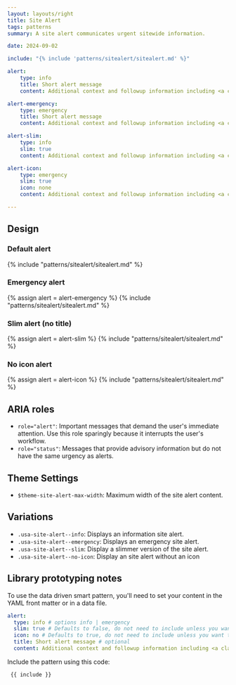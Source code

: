 ```yaml
---
layout: layouts/right
title: Site Alert
tags: patterns
summary: A site alert communicates urgent sitewide information.

date: 2024-09-02

include: "{% include 'patterns/sitealert/sitealert.md' %}"

alert:
    type: info
    title: Short alert message
    content: Additional context and followup information including <a class="usa-link" href="#">a link</a>

alert-emergency:
    type: emergency
    title: Short alert message
    content: Additional context and followup information including <a class="usa-link" href="#">a link</a>

alert-slim:
    type: info
    slim: true
    content: Additional context and followup information including <a class="usa-link" href="#">a link</a>

alert-icon:
    type: emergency
    slim: true
    icon: none
    content: Additional context and followup information including <a class="usa-link" href="#">a link</a>

---
```


## Design
### Default alert
{% include "patterns/sitealert/sitealert.md" %}

### Emergency alert
{% assign alert = alert-emergency %}
{% include "patterns/sitealert/sitealert.md" %}

### Slim alert (no title)
{% assign alert = alert-slim %}
{% include "patterns/sitealert/sitealert.md" %}

### No icon alert
{% assign alert = alert-icon %}
{% include "patterns/sitealert/sitealert.md" %}

## ARIA roles
- `role="alert"`: Important messages that demand the user's immediate attention. Use this role sparingly because it interrupts the user's workflow.
- `role="status"`: Messages that provide advisory information but do not have the same urgency as alerts.

## Theme Settings
- `$theme-site-alert-max-width`: Maximum width of the site alert content.

## Variations
- `.usa-site-alert--info`: Displays an information site alert.
- `.usa-site-alert--emergency`: Displays an emergency site alert.
- `.usa-site-alert--slim`: Display a slimmer version of the site alert.
- `.usa-site-alert--no-icon`: Display an site alert without an icon

## Library prototyping notes
To use the data driven smart pattern, you'll need to set your content in the YAML front matter or in a data file. 

``` yml
alert:
  type: info # options info | emergency
  slim: true # Defaults to false, do not need to include unless you want the slim alert
  icon: no # Defaults to true, do not need to include unless you want the icon
  title: Short alert message # optional
  content: Additional context and followup information including <a class="usa-link" href="#">a link</a>
```

Include the pattern using this code:

``` markdown
 {{ include }}
```
